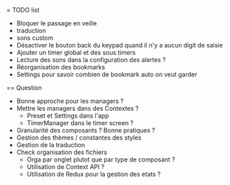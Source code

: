 = TODO list

* Bloquer le passage en veille
* traduction
* sons custom
* Désactiver le bouton back du keypad quand il n'y a aucun digit de saisie
* Ajouter un timer global et des sous timers
* Lecture des sons dans la configuration des alertes ?
* Réorganisation des bookmarks
* Settings pour savoir combien de bookmark auto on veut garder

== Question

* Bonne approche pour les managers ?
* Mettre les managers dans des Contextes ?
  * Preset et Settings dans l'app
  * TimerManager dans le timer screen ?
* Granularité des composants ? Bonne pratiques ?
* Gestion des thèmes / constantes des styles
* Gestion de la traduction
* Check organisation des fichiers
  * Orga par onglet plutot que par type de composant ?
  * Utilisation de Context API ?
  * Utilisation de Redux pour la gestion des etats ?